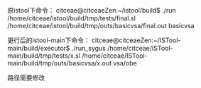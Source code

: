 原istool下命令：
citceae@citceaeZen:~/istool/build$ 
./run /home/citceae/istool/build/tmp/tests/final.sl /home/citceae/istool/build/tmp/outs/basicvsa/final.out basicvsa

更行后的istool-main下命令：
citceae@citceaeZen:~/ISTool-main/build/executor$ 
./run_sygus /home/citceae/ISTool-main/build/tmp/tests/x.sl /home/citceae/ISTool-main/build/tmp/outs/basicvsa/x.out vsa/obe

路径需要修改
